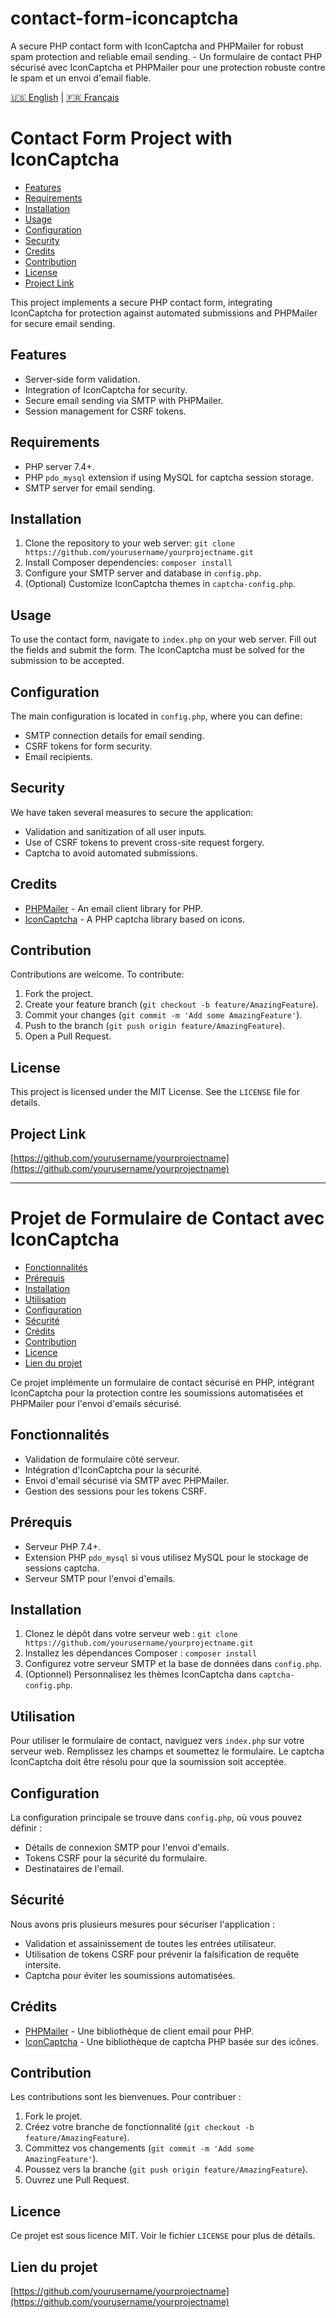 # contact-form-iconcaptcha
A secure PHP contact form with IconCaptcha and PHPMailer for robust spam protection and reliable email sending. - Un formulaire de contact PHP sécurisé avec IconCaptcha et PHPMailer pour une protection robuste contre le spam et un envoi d'email fiable.

[🇺🇸 English](#contact-form-project-with-iconcaptcha) | [🇫🇷 Français](#projet-de-formulaire-de-contact-avec-iconcaptcha)

# Contact Form Project with IconCaptcha

- [Features](#features)
- [Requirements](#requirements)
- [Installation](#installation)
- [Usage](#usage)
- [Configuration](#configuration)
- [Security](#security)
- [Credits](#credits)
- [Contribution](#contribution)
- [License](#license)
- [Project Link](#project-Link)

This project implements a secure PHP contact form, integrating IconCaptcha for protection against automated submissions and PHPMailer for secure email sending.

## Features

- Server-side form validation.
- Integration of IconCaptcha for security.
- Secure email sending via SMTP with PHPMailer.
- Session management for CSRF tokens.

## Requirements

- PHP server 7.4+.
- PHP `pdo_mysql` extension if using MySQL for captcha session storage.
- SMTP server for email sending.

## Installation

1. Clone the repository to your web server: `git clone https://github.com/yourusername/yourprojectname.git`
2. Install Composer dependencies: `composer install`
3. Configure your SMTP server and database in `config.php`.
4. (Optional) Customize IconCaptcha themes in `captcha-config.php`.

## Usage

To use the contact form, navigate to `index.php` on your web server. Fill out the fields and submit the form. The IconCaptcha must be solved for the submission to be accepted.

## Configuration

The main configuration is located in `config.php`, where you can define:
- SMTP connection details for email sending.
- CSRF tokens for form security.
- Email recipients.

## Security

We have taken several measures to secure the application:

- Validation and sanitization of all user inputs.
- Use of CSRF tokens to prevent cross-site request forgery.
- Captcha to avoid automated submissions.

## Credits

- [PHPMailer](https://github.com/PHPMailer/PHPMailer) - An email client library for PHP.
- [IconCaptcha](https://github.com/fabianwennink/IconCaptcha-PHP) - A PHP captcha library based on icons.

## Contribution

Contributions are welcome. To contribute:

1. Fork the project.
2. Create your feature branch (`git checkout -b feature/AmazingFeature`).
3. Commit your changes (`git commit -m 'Add some AmazingFeature'`).
4. Push to the branch (`git push origin feature/AmazingFeature`).
5. Open a Pull Request.

## License

This project is licensed under the MIT License. See the `LICENSE` file for details.

## Project Link 

[https://github.com/yourusername/yourprojectname](https://github.com/yourusername/yourprojectname)

---

# Projet de Formulaire de Contact avec IconCaptcha

- [Fonctionnalités](#fonctionnalités)
- [Prérequis](#prérequis)
- [Installation](#installation-1)
- [Utilisation](#utilisation)
- [Configuration](#configuration-1)
- [Sécurité](#sécurité)
- [Crédits](#crédits-1)
- [Contribution](#contribution-1)
- [Licence](#licence)
- [Lien du projet](#lien-du-projet)

Ce projet implémente un formulaire de contact sécurisé en PHP, intégrant IconCaptcha pour la protection contre les soumissions automatisées et PHPMailer pour l'envoi d'emails sécurisé.

## Fonctionnalités

- Validation de formulaire côté serveur.
- Intégration d'IconCaptcha pour la sécurité.
- Envoi d'email sécurisé via SMTP avec PHPMailer.
- Gestion des sessions pour les tokens CSRF.

## Prérequis

- Serveur PHP 7.4+.
- Extension PHP `pdo_mysql` si vous utilisez MySQL pour le stockage de sessions captcha.
- Serveur SMTP pour l'envoi d'emails.

## Installation

1. Clonez le dépôt dans votre serveur web : `git clone https://github.com/yourusername/yourprojectname.git`
2. Installez les dépendances Composer : `composer install`
3. Configurez votre serveur SMTP et la base de données dans `config.php`.
4. (Optionnel) Personnalisez les thèmes IconCaptcha dans `captcha-config.php`.

## Utilisation

Pour utiliser le formulaire de contact, naviguez vers `index.php` sur votre serveur web. Remplissez les champs et soumettez le formulaire. Le captcha IconCaptcha doit être résolu pour que la soumission soit acceptée.

## Configuration

La configuration principale se trouve dans `config.php`, où vous pouvez définir :
- Détails de connexion SMTP pour l'envoi d'emails.
- Tokens CSRF pour la sécurité du formulaire.
- Destinataires de l'email.

## Sécurité

Nous avons pris plusieurs mesures pour sécuriser l'application :

- Validation et assainissement de toutes les entrées utilisateur.
- Utilisation de tokens CSRF pour prévenir la falsification de requête intersite.
- Captcha pour éviter les soumissions automatisées.

## Crédits

- [PHPMailer](https://github.com/PHPMailer/PHPMailer) - Une bibliothèque de client email pour PHP.
- [IconCaptcha](https://github.com/fabianwennink/IconCaptcha-PHP) - Une bibliothèque de captcha PHP basée sur des icônes.

## Contribution

Les contributions sont les bienvenues. Pour contribuer :

1. Fork le projet.
2. Créez votre branche de fonctionnalité (`git checkout -b feature/AmazingFeature`).
3. Committez vos changements (`git commit -m 'Add some AmazingFeature'`).
4. Poussez vers la branche (`git push origin feature/AmazingFeature`).
5. Ouvrez une Pull Request.

## Licence

Ce projet est sous licence MIT. Voir le fichier `LICENSE` pour plus de détails.

## Lien du projet

[https://github.com/yourusername/yourprojectname](https://github.com/yourusername/yourprojectname)
